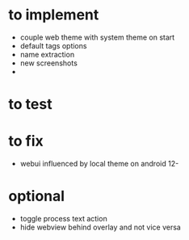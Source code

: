 # to implement
- couple web theme with system theme on start
- default tags options
- name extraction
- new screenshots
- 
# to test

# to fix
- webui influenced by local theme on android 12-

# optional
- toggle process text action
- hide webview behind overlay and not vice versa
